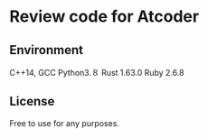 # Review code for Atcoder

## Environment
C++14, GCC 
Python3.８
Rust 1.63.0
Ruby 2.6.8

## License
Free to use for any purposes.
